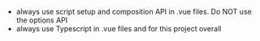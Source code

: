 - always use script setup and composition API in .vue files. Do NOT use the options API
- always use Typescript in .vue files and for this project overall